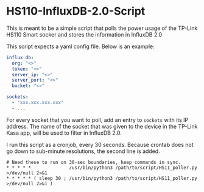 # HS110-InfluxDB-2.0-Script
This is meant to be a simple script that polls the power usage of the TP-Link HS110 Smart socker and stores the information in InfluxDB 2.0

This script expects a yaml config file. Below is an example:

```yaml
influx_db:
  org: "<>"
  token: "<>"
  server_ip: "<>"
  server_port: "<>"
  bucket: "<>"

sockets:
  - "xxx.xxx.xxx.xxx"
  - ...
```

For every socket that you want to poll, add an entry to `sockets` with its IP address.
The name of the socket that was given to the device in the TP-Link Kasa app, will be used to filter in InfluxDB 2.0.

I run this script as a cronjob, every 30 seconds.
Because crontab does not go down to sub-minute resolutions, the second line is added.

```
# Need these to run on 30-sec boundaries, keep commands in sync.
* * * * *              /usr/bin/python3 /path/to/script/HS11_poller.py >/dev/null 2>&1
* * * * * ( sleep 30 ; /usr/bin/python3 /path/to/script/HS11_poller.py >/dev/null 2>&1 )
```
